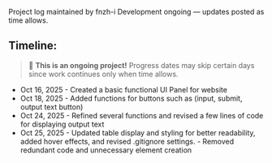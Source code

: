 Project log maintained by fnzh-i
Development ongoing — updates posted as time allows.

## Timeline: 
> 🚧 **This is an ongoing project!** Progress dates may skip certain days since work continues only when time allows.

- Oct 16, 2025 - Created a basic functional UI Panel for website
- Oct 18, 2025 - Added functions for buttons such as (input, submit, output text button)
- Oct 24, 2025 - Refined several functions and revised a few lines of code for displaying output text
- Oct 25, 2025 - Updated table display and styling for better readability, added hover effects, and revised .gitignore settings.
               - Removed redundant code and unnecessary element creation
